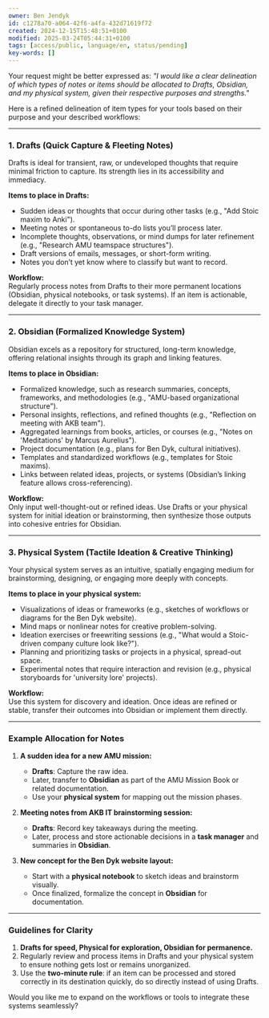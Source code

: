 ```yaml
---
owner: Ben Jendyk
id: c1278a70-a064-42f6-a4fa-432d71619f72
created: 2024-12-15T15:48:51+0100
modified: 2025-03-24T05:44:31+0100
tags: [access/public, language/en, status/pending]
key-words: []
---
```


Your request might be better expressed as: *"I would like a clear delineation of which types of notes or items should be allocated to Drafts, Obsidian, and my physical system, given their respective purposes and strengths."*

Here is a refined delineation of item types for your tools based on their purpose and your described workflows:

---

### **1. Drafts (Quick Capture & Fleeting Notes)**
Drafts is ideal for transient, raw, or undeveloped thoughts that require minimal friction to capture. Its strength lies in its accessibility and immediacy.

**Items to place in Drafts:**
- Sudden ideas or thoughts that occur during other tasks (e.g., "Add Stoic maxim to Anki").
- Meeting notes or spontaneous to-do lists you’ll process later.
- Incomplete thoughts, observations, or mind dumps for later refinement (e.g., "Research AMU teamspace structures").
- Draft versions of emails, messages, or short-form writing.
- Notes you don’t yet know where to classify but want to record.

**Workflow:**  
Regularly process notes from Drafts to their more permanent locations (Obsidian, physical notebooks, or task systems). If an item is actionable, delegate it directly to your task manager.

---

### **2. Obsidian (Formalized Knowledge System)**  
Obsidian excels as a repository for structured, long-term knowledge, offering relational insights through its graph and linking features.

**Items to place in Obsidian:**
- Formalized knowledge, such as research summaries, concepts, frameworks, and methodologies (e.g., "AMU-based organizational structure").
- Personal insights, reflections, and refined thoughts (e.g., "Reflection on meeting with AKB team").
- Aggregated learnings from books, articles, or courses (e.g., "Notes on 'Meditations' by Marcus Aurelius").
- Project documentation (e.g., plans for Ben Dyk, cultural initiatives).
- Templates and standardized workflows (e.g., templates for Stoic maxims).
- Links between related ideas, projects, or systems (Obsidian’s linking feature allows cross-referencing).

**Workflow:**  
Only input well-thought-out or refined ideas. Use Drafts or your physical system for initial ideation or brainstorming, then synthesize those outputs into cohesive entries for Obsidian.

---

### **3. Physical System (Tactile Ideation & Creative Thinking)**  
Your physical system serves as an intuitive, spatially engaging medium for brainstorming, designing, or engaging more deeply with concepts.

**Items to place in your physical system:**
- Visualizations of ideas or frameworks (e.g., sketches of workflows or diagrams for the Ben Dyk website).
- Mind maps or nonlinear notes for creative problem-solving.
- Ideation exercises or freewriting sessions (e.g., "What would a Stoic-driven company culture look like?").
- Planning and prioritizing tasks or projects in a physical, spread-out space.
- Experimental notes that require interaction and revision (e.g., physical storyboards for 'university lore' projects).

**Workflow:**  
Use this system for discovery and ideation. Once ideas are refined or stable, transfer their outcomes into Obsidian or implement them directly.

---

### **Example Allocation for Notes**
1. **A sudden idea for a new AMU mission:**  
   - **Drafts**: Capture the raw idea.  
   - Later, transfer to **Obsidian** as part of the AMU Mission Book or related documentation.  
   - Use your **physical system** for mapping out the mission phases.

2. **Meeting notes from AKB IT brainstorming session:**  
   - **Drafts**: Record key takeaways during the meeting.  
   - Later, process and store actionable decisions in a **task manager** and summaries in **Obsidian**.

3. **New concept for the Ben Dyk website layout:**  
   - Start with a **physical notebook** to sketch ideas and brainstorm visually.  
   - Once finalized, formalize the concept in **Obsidian** for documentation.

---

### **Guidelines for Clarity**
1. **Drafts for speed, Physical for exploration, Obsidian for permanence.**
2. Regularly review and process items in Drafts and your physical system to ensure nothing gets lost or remains unorganized.
3. Use the **two-minute rule**: if an item can be processed and stored correctly in its destination quickly, do so directly instead of using Drafts.

Would you like me to expand on the workflows or tools to integrate these systems seamlessly?